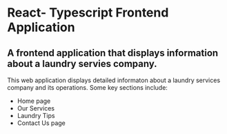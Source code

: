 # React- Typescript Frontend Application

## A frontend application that displays information about a laundry servies company.

This web application displays detailed informaton about a laundry services company and its operations. Some key sections include:
- Home page
- Our Services
- Laundry Tips  
- Contact Us  page
